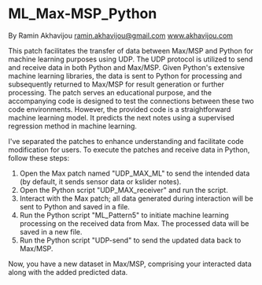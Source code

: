 # ML_Max-MSP_Python

By Ramin Akhavijou
ramin.akhavijou@gmail.com
www.akhavijou.com

This patch facilitates the transfer of data between Max/MSP and Python for machine learning purposes using UDP. The UDP protocol is utilized to send and receive data in both Python and Max/MSP. Given Python's extensive machine learning libraries, the data is sent to Python for processing and subsequently returned to Max/MSP for result generation or further processing.
The patch serves an educational purpose, and the accompanying code is designed to test the connections between these two code environments. However, the provided code is a straightforward machine learning model. It predicts the next notes using a supervised regression method in machine learning.

I've separated the patches to enhance understanding and facilitate code modification for users. To execute the patches and receive data in Python, follow these steps:

1) Open the Max patch named "UDP_MAX_ML" to send the intended data (by default, it sends sensor data or kslider notes).
2) Open the Python script "UDP_MAX_receiver" and run the script.
3) Interact with the Max patch; all data generated during interaction will be sent to Python and saved in a file.
4) Run the Python script "ML_Pattern5" to initiate machine learning processing on the received data from Max. The processed data will be saved in a new file.
5) Run the Python script "UDP-send" to send the updated data back to Max/MSP.
   
Now, you have a new dataset in Max/MSP, comprising your interacted data along with the added predicted data.
   
